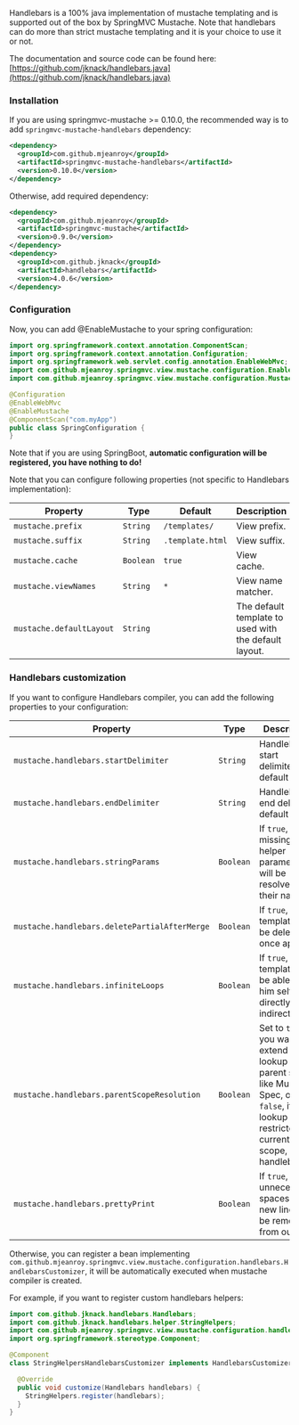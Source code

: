Handlebars is a 100% java implementation of mustache templating and is supported out of the box by SpringMVC Mustache. Note that handlebars can do more than
strict mustache templating and it is your choice to use it or not.

The documentation and source code can be found here: [https://github.com/jknack/handlebars.java](https://github.com/jknack/handlebars.java)

### Installation

If you are using springmvc-mustache >= 0.10.0, the recommended way is to add `springmvc-mustache-handlebars` dependency:

```xml
<dependency>
  <groupId>com.github.mjeanroy</groupId>
  <artifactId>springmvc-mustache-handlebars</artifactId>
  <version>0.10.0</version>
</dependency>
```

Otherwise, add required dependency:

```xml
<dependency>
  <groupId>com.github.mjeanroy</groupId>
  <artifactId>springmvc-mustache</artifactId>
  <version>0.9.0</version>
</dependency>
<dependency>
  <groupId>com.github.jknack</groupId>
  <artifactId>handlebars</artifactId>
  <version>4.0.6</version>
</dependency>
```

### Configuration

Now, you can add @EnableMustache to your spring configuration:

```java
import org.springframework.context.annotation.ComponentScan;
import org.springframework.context.annotation.Configuration;
import org.springframework.web.servlet.config.annotation.EnableWebMvc;
import com.github.mjeanroy.springmvc.view.mustache.configuration.EnableMustache;
import com.github.mjeanroy.springmvc.view.mustache.configuration.MustacheProvider;

@Configuration
@EnableWebMvc
@EnableMustache
@ComponentScan("com.myApp")
public class SpringConfiguration {
}
```

Note that if you are using SpringBoot, **automatic configuration will be registered, you have nothing to do!**

Note that you can configure following properties (not specific to Handlebars implementation):

| Property                 | Type      | Default          | Description                                           |
| ------------------------ | --------- | ---------------- | ----------------------------------------------------- |
| `mustache.prefix`        | `String`  | `/templates/`    | View prefix.                                          |
| `mustache.suffix`        | `String`  | `.template.html` | View suffix.                                          |
| `mustache.cache`         | `Boolean` | `true`           | View cache.                                           |
| `mustache.viewNames`     | `String`  | `*`              | View name matcher.                                    |
| `mustache.defaultLayout` | `String`  |                  | The default template to used with the default layout. |

### Handlebars customization

If you want to configure Handlebars compiler, you can add the following properties to your configuration:

| Property                                      | Type      | Description                                                                                                                                                 |
| --------------------------------------------- | --------- | ----------------------------------------------------------------------------------------------------------------------------------------------------------- |
| `mustache.handlebars.startDelimiter`          | `String`  | Handlebars start delimiter, default is `{{`.                                                                                                                |
| `mustache.handlebars.endDelimiter`            | `String`  | Handlebars end delimiter, default is `}}`.                                                                                                                  |
| `mustache.handlebars.stringParams`            | `Boolean` | If `true`, missing helper parameters will be resolve to their names.                                                                                        |
| `mustache.handlebars.deletePartialAfterMerge` | `Boolean` | If `true`, templates will be deleted once applied.                                                                                                          |
| `mustache.handlebars.infiniteLoops`           | `Boolean` | If `true`, templates will be able to call him self directly or indirectly                                                                                   |
| `mustache.handlebars.parentScopeResolution`   | `Boolean` | Set to `true`, if you want to extend lookup to parent scope, like Mustache Spec, or  `false`, if lookup is restricted to current scope, like handlebars.js. |
| `mustache.handlebars.prettyPrint`             | `Boolean` | If `true`, unnecessary spaces and new lines will be removed from output.                                                                                    |

Otherwise, you can register a bean implementing `com.github.mjeanroy.springmvc.view.mustache.configuration.handlebars.HandlebarsCustomizer`, it will be automatically executed when mustache compiler is created.

For example, if you want to register custom handlebars helpers:

```java
import com.github.jknack.handlebars.Handlebars;
import com.github.jknack.handlebars.helper.StringHelpers;
import com.github.mjeanroy.springmvc.view.mustache.configuration.handlebars.HandlebarsCustomizer;
import org.springframework.stereotype.Component;

@Component
class StringHelpersHandlebarsCustomizer implements HandlebarsCustomizer {

  @Override
  public void customize(Handlebars handlebars) {
    StringHelpers.register(handlebars);
  }
}
```
